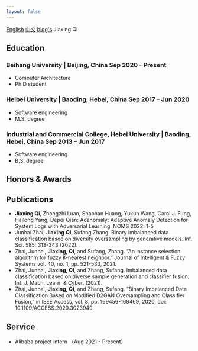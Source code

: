 ```yaml
---
layout: false
---
```


<meta http-equiv="Content-Type" content="text/html;charset=utf-8"/>
<span> <a href="/cv/en" target="_self">English</a> </span> <span> <a href="/cv/" target="_self">中文</a> </span> </span> <span> <a href="/" target="_self">blog's</a> </span>
<span class="name">Jiaxing Qi</span>
<span class="info">

<!-- [![Mail](https://simpleicons.org/icons/minutemailer.svg) tlin10@uw.edu](mailto:tlin10@uw.edu)
[![GitHub](https://simpleicons.org/icons/github.svg) github.com/tengjuilin](https://github.com/tengjuilin) -->

</span>

## Education

### Beihang University | <location> Beijing, China</location> <time> Sep 2020 -  Present </time>
- Computer Architecture
- Ph.D student 

### Heibei University | <location> Baoding, Hebei, China </location> <time> Sep 2017 – Jun 2020 </time>
- Software engineering
- M.S. degree

###  Industrial and Commercial College, Hebei University | <location> Baoding, Hebei, China </location> <time> Sep 2013 – Jun 2017 </time>
- Software engineering
- B.S. degree

## Honors & Awards
<!-- May 2021, Jul 2022 -->
<!-- ### Dan Evans Term Scholarships | <location> Department of Chemical Engineering, University of Washington </location> <time> 2021 & 2022 </time> -->
## Publications
- **Jiaxing Qi**, Zhongzhi Luan, Shaohan Huang, Yukun Wang, Carol J. Fung, Hailong Yang, Depei Qian: Adanomaly: Adaptive Anomaly Detection for System Logs with Adversarial Learning. NOMS 2022: 1-5
- Junhai Zhai, **Jiaxing Qi**, Sufang Zhang. Binary imbalanced data classification based on diversity oversampling by generative models. Inf. Sci. 585: 313-343 (2022).
- Zhai, Junhai, **Jiaxing, Qi**, and Sufang, Zhang. “An instance selection algorithm for fuzzy K-nearest neighbor.” Journal of Intelligent & Fuzzy Systems vol. 40, no. 1, pp. 521-533, 2021.
- Zhai, Junhai, **Jiaxing, Qi**, and Zhang, Sufang. Imbalanced data classification based on diverse sample generation and classifier fusion. Int. J. Mach. Learn. & Cyber. (2021).
- Zhai, Junhai, **Jiaxing, Qi**, and Zhang, Sufang. “Binary Imbalanced Data Classification Based on Modified D2GAN Oversampling and Classifier Fusion,” in IEEE Access, vol. 8, pp. 169456-169469, 2020, doi: 10.1109/ACCESS.2020.3023949. 

## Service
- Alibaba project intern （Aug 2021 - Present）
<!-- ### Webmaster <time> Apr 2022 – Present </time>

<location> American Institute of Chemical Engineers (AIChE), University of Washington </location>

- Managed and designed official website; monitored and updated social media accounts and email list
- Coordinated with internal and external media efforts to ensure up-to-date online presence
- Facilitated coordination of ChemE BBQ event and graduation ceremony
 -->

<link rel="stylesheet" type="text/css" href="resume.css">
<script src="resume.js"></script>

<!-- Detail checks: 1. No period for each bullet; 2. Past tense for previous work; 3. Present tense for current work; 4. Spell check passed; 5. Grammarly check passed; 6. Sync with Linkedin; 7. Check paper format -->
